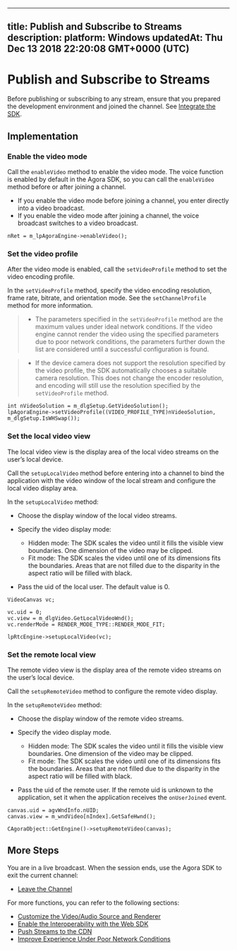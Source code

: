 
---
title: Publish and Subscribe to Streams
description: 
platform: Windows
updatedAt: Thu Dec 13 2018 22:20:08 GMT+0000 (UTC)
---
# Publish and Subscribe to Streams
Before publishing or subscribing to any stream, ensure that you prepared the development environment and joined the channel. See [Integrate the SDK](../../en/Interactive%20Broadcast/windows_video.md).

## Implementation
### Enable the video mode
Call the <code>enableVideo</code> method to enable the video mode. The voice function is enabled by default in the Agora SDK, so you can call the <code>enableVideo</code> method before or after joining a channel.

-   If you enable the video mode before joining a channel, you enter directly into a video broadcast.
-   If you enable the video mode after joining a channel, the voice broadcast switches to a video broadcast.


```
nRet = m_lpAgoraEngine->enableVideo();
```

### Set the video profile
After the video mode is enabled, call the <code>setVideoProfile</code> method to set the video encoding profile.

In the <code>setVideoProfile</code> method, specify the video encoding resolution, frame rate, bitrate, and orientation mode. See the <code>setChannelProfile</code> method for more information.

> -   The parameters specified in the <code>setVideoProfile</code> method are the maximum values under ideal network conditions. If the video engine cannot render the video using the specified parameters due to poor network conditions, the parameters further down the list are considered until a successful configuration is found.

> -   If the device camera does not support the resolution specified by the video profile, the SDK automatically chooses a suitable camera resolution. This does not change the encoder resolution, and encoding will still use the resolution specified by the <code>setVideoProfile</code> method.


```
int nVideoSolution = m_dlgSetup.GetVideoSolution();
lpAgoraEngine->setVideoProfile((VIDEO_PROFILE_TYPE)nVideoSolution, m_dlgSetup.IsWHSwap());
```

### Set the local video view 
The local video view is the display area of the local video streams on the user’s local device.

Call the <code>setupLocalVideo</code> method before entering into a channel to bind the application with the video window of the local stream and configure the local video display area.

In the <code>setupLocalVideo</code> method:

-   Choose the display window of the local video streams.

-   Specify the video display mode:

    -   Hidden mode: The SDK scales the video until it fills the visible view boundaries. One dimension of the video may be clipped.
    -   Fit mode: The SDK scales the video until one of its dimensions fits the boundaries. Areas that are not filled due to the disparity in the aspect ratio will be filled with black.

-   Pass the uid of the local user. The default value is 0.


```
VideoCanvas vc;

vc.uid = 0;
vc.view = m_dlgVideo.GetLocalVideoWnd();
vc.renderMode = RENDER_MODE_TYPE::RENDER_MODE_FIT;

lpRtcEngine->setupLocalVideo(vc);
```


### Set the remote local view
The remote video view is the display area of the remote video streams on the user’s local device.

Call the <code>setupRemoteVideo</code> method to configure the remote video display.

In the <code>setupRemoteVideo</code> method:

-   Choose the display window of the remote video streams.

-   Specify the video display mode.

    -   Hidden mode: The SDK scales the video until it fills the visible view boundaries. One dimension of the video may be clipped.
    -   Fit mode: The SDK scales the video until one of its dimensions fits the boundaries. Areas that are not filled due to the disparity in the aspect ratio will be filled with black.

-   Pass the uid of the remote user. If the remote uid is unknown to the application, set it when the application receives the <code>onUserJoined</code> event.


```
canvas.uid = agvWndInfo.nUID;
canvas.view = m_wndVideo[nIndex].GetSafeHwnd();

CAgoraObject::GetEngine()->setupRemoteVideo(canvas);
```

## More Steps
You are in a live broadcast. When the session ends, use the Agora SDK to exit the current channel:

- [Leave the Channel](../../en/Interactive%20Broadcast/leave_windows.md)

For more functions, you can refer to the following sections:

- [Customize the Video/Audio Source and Renderer](../../en/Interactive%20Broadcast/custom_video_windows.md)
- [Enable the Interoperability with the Web SDK](../../en/Interactive%20Broadcast/interop_windows.md)
- [Push Streams to the CDN](../../en/Interactive%20Broadcast/push_stream_windows2.0.md)
- [Improve Experience Under Poor Network Conditions](../../en/Interactive%20Broadcast/fallback_windows.md)
